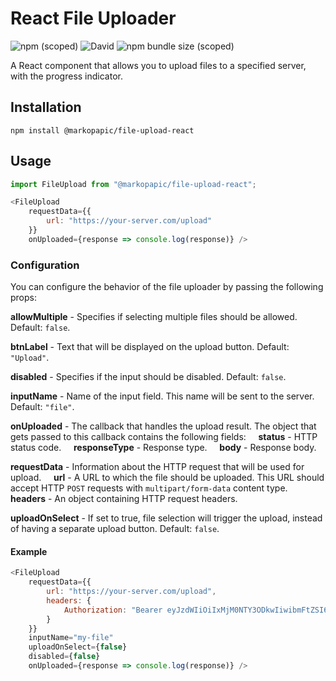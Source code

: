# React File Uploader

![npm (scoped)](https://img.shields.io/npm/v/@markopapic/file-upload-react) ![David](https://img.shields.io/david/markopapic/file-upload-react) ![npm bundle size (scoped)](https://img.shields.io/bundlephobia/min/@markopapic/file-upload-react)

A React component that allows you to upload files to a specified server, with the progress indicator.

## Installation
```
npm install @markopapic/file-upload-react
```

## Usage

```js
import FileUpload from "@markopapic/file-upload-react";

<FileUpload
    requestData={{
        url: "https://your-server.com/upload"
    }}
    onUploaded={response => console.log(response)} />
```

### Configuration

You can configure the behavior of the file uploader by passing the following props:

**allowMultiple** - Specifies if selecting multiple files should be allowed. Default: `false`.

**btnLabel** - Text that will be displayed on the upload button. Default: `"Upload"`.

**disabled** - Specifies if the input should be disabled. Default: `false`.

**inputName** - Name of the input field. This name will be sent to the server. Default: `"file"`.

**onUploaded** - The callback that handles the upload result. The object that gets passed to this callback contains the following fields:
&nbsp;&nbsp;&nbsp; **status** - HTTP status code.
&nbsp;&nbsp;&nbsp; **responseType** - Response type.
&nbsp;&nbsp;&nbsp; **body** - Response body.

**requestData** - Information about the HTTP request that will be used for upload.
&nbsp;&nbsp;&nbsp; **url** - A URL to which the file should be uploaded. This URL should accept HTTP `POST` requests with `multipart/form-data` content type.
&nbsp;&nbsp;&nbsp; **headers** - An object containing HTTP request headers.

**uploadOnSelect** - If set to true, file selection will trigger the upload, instead of having a separate upload button. Default: `false`.

#### Example

```js
<FileUpload
    requestData={{
        url: "https://your-server.com/upload",
        headers: {
            Authorization: "Bearer eyJzdWIiOiIxMjM0NTY3ODkwIiwibmFtZSI6IkpvaG4gRG9lIiwiaWF0IjoxNTE2MjM5MDIyfQ"
        }
    }}
    inputName="my-file"
    uploadOnSelect={false}
    disabled={false}
    onUploaded={response => console.log(response)} />
```
